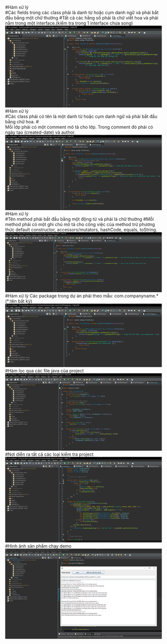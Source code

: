 #Hàm xử lý<br>
#Các fields trong các class phải là danh từ hoặc cụm danh ngữ và phải bắt đầu bằng một chữ thường
#Tất cả các hằng số phải là chữ viết hoa và phải nằm trong một interface.(kiểm tra trong 1 interface chưa song)
![checkfield](https://github.com/CreativePhu/homework_ktpm/blob/master/homework_ktpm_tuan2/src/main/java/images/checkfield.png?raw=true)
#Hàm xử lý<br>
#Các class phải có tên là một danh từ hoặc cụm danh ngữ và phải bắt đầu bằng chữ hoa.
#<br>Mỗi lớp phải có một comment mô tả cho lớp. Trong comment đó phải có ngày tạo (created-date) và author.
![checkclass](https://github.com/CreativePhu/homework_ktpm/blob/master/homework_ktpm_tuan2/src/main/java/images/checkclass.png?raw=true)
#Hàm xử lý<br>
#Tên method phải bắt đầu bằng một động từ và phải là chữ thường
#Mỗi method phải có một ghi chú mô tả cho công việc của method trừ phương thức default constructor, accessors/mutators, hashCode, equals, toString.
![checkmethod](https://github.com/CreativePhu/homework_ktpm/blob/master/homework_ktpm_tuan2/src/main/java/images/checkmethod.png?raw=true)
#Hàm xử lý Các package trong dự án phải theo mẫu: com.companyname.* (*:tên bất kỳ) 
![checkpackage](https://github.com/CreativePhu/homework_ktpm/blob/master/homework_ktpm_tuan2/src/main/java/images/checkpackage.png?raw=true)
#Hàm lọc qua các file java của project
![direxplorer](https://github.com/CreativePhu/homework_ktpm/blob/master/homework_ktpm_tuan2/src/main/java/images/direxplorer.png?raw=true)
#Nơi diễn ra tất cả các loại kiểm tra project
![mainview](https://github.com/CreativePhu/homework_ktpm/blob/master/homework_ktpm_tuan2/src/main/java/images/mainview.png?raw=true)
#Hình ảnh sản phẩm chạy demo
![viewrun](https://github.com/CreativePhu/homework_ktpm/blob/master/homework_ktpm_tuan2/src/main/java/images/viewrun.png?raw=true)